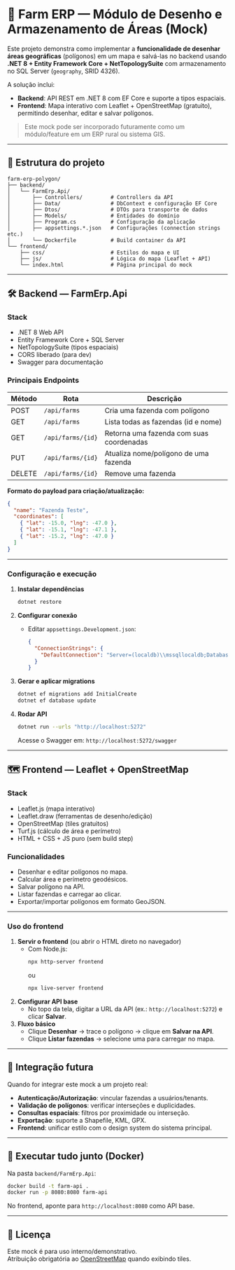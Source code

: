 # 🌾 Farm ERP — Módulo de Desenho e Armazenamento de Áreas (Mock)

Este projeto demonstra como implementar a **funcionalidade de desenhar áreas geográficas** (polígonos) em um mapa e salvá-las no backend usando **.NET 8 + Entity Framework Core + NetTopologySuite** com armazenamento no SQL Server (`geography`, SRID 4326).

A solução inclui:

- **Backend**: API REST em .NET 8 com EF Core e suporte a tipos espaciais.
- **Frontend**: Mapa interativo com Leaflet + OpenStreetMap (gratuito), permitindo desenhar, editar e salvar polígonos.

> Este mock pode ser incorporado futuramente como um módulo/feature em um ERP rural ou sistema GIS.

---

## 📂 Estrutura do projeto

```
farm-erp-polygon/
├── backend/
│   └── FarmErp.Api/
│       ├── Controllers/         # Controllers da API
│       ├── Data/                # DbContext e configuração EF Core
│       ├── Dtos/                # DTOs para transporte de dados
│       ├── Models/              # Entidades do domínio
│       ├── Program.cs           # Configuração da aplicação
│       ├── appsettings.*.json   # Configurações (connection strings etc.)
│       └── Dockerfile           # Build container da API
└── frontend/
    ├── css/                     # Estilos do mapa e UI
    ├── js/                      # Lógica do mapa (Leaflet + API)
    └── index.html               # Página principal do mock
```

---

## 🛠 Backend — FarmErp.Api

### **Stack**
- .NET 8 Web API
- Entity Framework Core + SQL Server
- NetTopologySuite (tipos espaciais)
- CORS liberado (para dev)
- Swagger para documentação

### **Principais Endpoints**
| Método  | Rota                | Descrição |
|---------|---------------------|-----------|
| POST    | `/api/farms`        | Cria uma fazenda com polígono |
| GET     | `/api/farms`        | Lista todas as fazendas (id e nome) |
| GET     | `/api/farms/{id}`   | Retorna uma fazenda com suas coordenadas |
| PUT     | `/api/farms/{id}`   | Atualiza nome/polígono de uma fazenda |
| DELETE  | `/api/farms/{id}`   | Remove uma fazenda |

**Formato do payload para criação/atualização:**
```json
{
  "name": "Fazenda Teste",
  "coordinates": [
    { "lat": -15.0, "lng": -47.0 },
    { "lat": -15.1, "lng": -47.1 },
    { "lat": -15.2, "lng": -47.0 }
  ]
}
```

---

### **Configuração e execução**
1. **Instalar dependências**
   ```bash
   dotnet restore
   ```

2. **Configurar conexão**
   - Editar `appsettings.Development.json`:
     ```json
     {
       "ConnectionStrings": {
         "DefaultConnection": "Server=(localdb)\\mssqllocaldb;Database=FarmErpDb;Trusted_Connection=True;"
       }
     }
     ```

3. **Gerar e aplicar migrations**
   ```bash
   dotnet ef migrations add InitialCreate
   dotnet ef database update
   ```

4. **Rodar API**
   ```bash
   dotnet run --urls "http://localhost:5272"
   ```
   Acesse o Swagger em: `http://localhost:5272/swagger`

---

## 🗺 Frontend — Leaflet + OpenStreetMap

### **Stack**
- Leaflet.js (mapa interativo)
- Leaflet.draw (ferramentas de desenho/edição)
- OpenStreetMap (tiles gratuitos)
- Turf.js (cálculo de área e perímetro)
- HTML + CSS + JS puro (sem build step)

### **Funcionalidades**
- Desenhar e editar polígonos no mapa.
- Calcular área e perímetro geodésicos.
- Salvar polígono na API.
- Listar fazendas e carregar ao clicar.
- Exportar/importar polígonos em formato GeoJSON.

---

### **Uso do frontend**
1. **Servir o frontend** (ou abrir o HTML direto no navegador)
   - Com Node.js:
     ```bash
     npx http-server frontend
     ```
     ou
     ```bash
     npx live-server frontend
     ```
2. **Configurar API base**
   - No topo da tela, digitar a URL da API (ex.: `http://localhost:5272`) e clicar **Salvar**.
3. **Fluxo básico**
   - Clique **Desenhar** → trace o polígono → clique em **Salvar na API**.
   - Clique **Listar fazendas** → selecione uma para carregar no mapa.

---

## 🧩 Integração futura

Quando for integrar este mock a um projeto real:
- **Autenticação/Autorização**: vincular fazendas a usuários/tenants.
- **Validação de polígonos**: verificar interseções e duplicidades.
- **Consultas espaciais**: filtros por proximidade ou interseção.
- **Exportação**: suporte a Shapefile, KML, GPX.
- **Frontend**: unificar estilo com o design system do sistema principal.

---

## 🚀 Executar tudo junto (Docker)
Na pasta `backend/FarmErp.Api`:
```bash
docker build -t farm-api .
docker run -p 8080:8080 farm-api
```
No frontend, aponte para `http://localhost:8080` como API base.

---

## 📜 Licença
Este mock é para uso interno/demonstrativo.  
Atribuição obrigatória ao [OpenStreetMap](https://www.openstreetmap.org/copyright) quando exibindo tiles.
